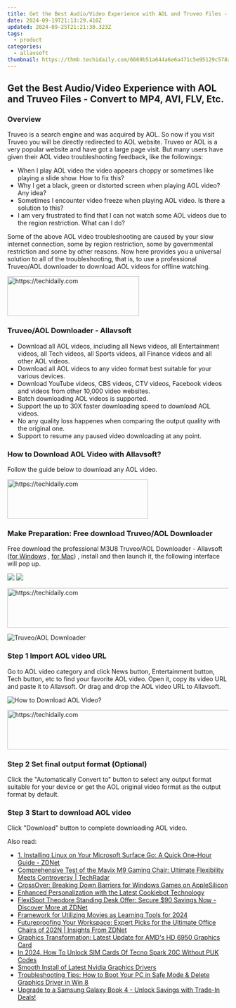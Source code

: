 ```yaml
---
title: Get the Best Audio/Video Experience with AOL and Truveo Files - Convert to MP4, AVI, FLV, Etc.
date: 2024-09-19T21:13:29.410Z
updated: 2024-09-25T21:21:30.323Z
tags:
  - product
categories:
  - allavsoft
thumbnail: https://thmb.techidaily.com/6669b51a644a6e6a471c5e95129c578aa098ea11ffbe838822c268118ff95e70.jpg
---
```


## Get the Best Audio/Video Experience with AOL and Truveo Files - Convert to MP4, AVI, FLV, Etc.

### Overview

Truveo is a search engine and was acquired by AOL. So now if you visit Truveo you will be directly redirected to AOL website. Truveo or AOL is a very popular website and have got a large page visit. But many users have given their AOL video troubleshooting feedback, like the followings:

* When I play AOL video the video appears choppy or sometimes like playing a slide show. How to fix this?
* Why I get a black, green or distorted screen when playing AOL video? Any idea?
* Sometimes I encounter video freeze when playing AOL video. Is there a solution to this?
* I am very frustrated to find that I can not watch some AOL videos due to the region restriction. What can I do?

Some of the above AOL video troubleshooting are caused by your slow internet connection, some by region restriction, some by governmental restriction and some by other reasons. Now here provides you a universal solution to all of the troubleshooting, that is, to use a professional Truveo/AOL downloader to download AOL videos for offline watching.

<!-- affiliate ads begin -->
<a href="https://aligracehair.sjv.io/c/5597632/1948905/19272" target="_top" id="1948905">
  <img src="//a.impactradius-go.com/display-ad/19272-1948905" border="0" alt="https://techidaily.com" width="300" height="90"/>
</a>
<img height="0" width="0" src="https://aligracehair.sjv.io/i/5597632/1948905/19272" style="position:absolute;visibility:hidden;" border="0" />
<!-- affiliate ads end -->

### Truveo/AOL Downloader - Allavsoft

* Download all AOL videos, including all News videos, all Entertainment videos, all Tech videos, all Sports videos, all Finance videos and all other AOL videos.
* Download all AOL videos to any video format best suitable for your various devices.
* Download YouTube videos, CBS videos, CTV videos, Facebook videos and videos from other 10,000 video websites.
* Batch downloading AOL videos is supported.
* Support the up to 30X faster downloading speed to download AOL videos.
* No any quality loss happenes when comparing the output quality with the original one.
* Support to resume any paused video downloading at any point.

### How to Download AOL Video with Allavsoft?

Follow the guide below to download any AOL video.

<!-- affiliate ads begin -->
<a href="https://aligracehair.sjv.io/c/5597632/2135415/19272" target="_top" id="2135415">
  <img src="//a.impactradius-go.com/display-ad/19272-2135415" border="0" alt="https://techidaily.com" width="320" height="90"/>
</a>
<img height="0" width="0" src="https://aligracehair.sjv.io/i/5597632/2135415/19272" style="position:absolute;visibility:hidden;" border="0" />
<!-- affiliate ads end -->

### Make Preparation: Free download Truveo/AOL Downloader

Free download the professional M3U8 Truveo/AOL Downloader - Allavsoft ([for Windows](https://tools.techidaily.com/allavsoft/products/) , [for Mac](https://tools.techidaily.com/allavsoft/products/)) , install and then launch it, the following interface will pop up.

[![](https://www.allavsoft.com/how-to/../images/how-to/free-download-win.jpg)](https://tools.techidaily.com/allavsoft/products/) [![](https://www.allavsoft.com/how-to/../images/how-to/free-download-mac.jpg)](https://tools.techidaily.com/allavsoft/products/)

<!-- affiliate ads begin -->
<a href="https://appsumo.8odi.net/c/5597632/2094477/7443" target="_top" id="2094477">
  <img src="//a.impactradius-go.com/display-ad/7443-2094477" border="0" alt="https://techidaily.com" width="728" height="90"/>
</a>
<img height="0" width="0" src="https://appsumo.8odi.net/i/5597632/2094477/7443" style="position:absolute;visibility:hidden;" border="0" />
<!-- affiliate ads end -->

![Truveo/AOL Downloader](https://www.allavsoft.com/how-to/../images/allavsoft/screen-shot-600.jpg)

### Step 1 Import AOL video URL

Go to AOL video category and click News button, Entertainment button, Tech button, etc to find your favorite AOL video. Open it, copy its video URL and paste it to Allavsoft. Or drag and drop the AOL video URL to Allavsoft.

![How to Download AOL Video?](https://www.allavsoft.com/how-to/../images/how-to/download-rtmp-video/download-rtmp-video.jpg)

<!-- affiliate ads begin -->
<a href="https://ephamedtechinc.pxf.io/c/5597632/2123512/26400" target="_top" id="2123512">
  <img src="//a.impactradius-go.com/display-ad/26400-2123512" border="0" alt="https://techidaily.com" width="728" height="90"/>
</a>
<img height="0" width="0" src="https://ephamedtechinc.pxf.io/i/5597632/2123512/26400" style="position:absolute;visibility:hidden;" border="0" />
<!-- affiliate ads end -->

### Step 2 Set final output format (Optional)

Click the "Automatically Convert to" button to select any output format suitable for your device or get the AOL original video format as the output format by default.

### Step 3 Start to download AOL video

Click "Download" button to complete downloading AOL video.

<ins class="adsbygoogle"
     style="display:block"
     data-ad-format="autorelaxed"
     data-ad-client="ca-pub-7571918770474297"
     data-ad-slot="1223367746"></ins>

<ins class="adsbygoogle"
     style="display:block"
     data-ad-client="ca-pub-7571918770474297"
     data-ad-slot="8358498916"
     data-ad-format="auto"
     data-full-width-responsive="true"></ins>

<span class="atpl-alsoreadstyle">Also read:</span>
<div><ul>
<li><a href="https://win-trending.techidaily.com/1-installing-linux-on-your-microsoft-surface-go-a-quick-one-hour-guide-zdnet/"><u>1. Installing Linux on Your Microsoft Surface Go: A Quick One-Hour Guide - ZDNet</u></a></li>
<li><a href="https://win-trending.techidaily.com/comprehensive-test-of-the-mavix-m9-gaming-chair-ultimate-flexibility-meets-controversy-techradar/"><u>Comprehensive Test of the Mavix M9 Gaming Chair: Ultimate Flexibility Meets Controversy | TechRadar</u></a></li>
<li><a href="https://games-able.techidaily.com/crossover-breaking-down-barriers-for-windows-games-on-applesilicon/"><u>CrossOver: Breaking Down Barriers for Windows Games on AppleSilicon</u></a></li>
<li><a href="https://discover-advanced.techidaily.com/enhanced-personalization-with-the-latest-cookiebot-technology/"><u>Enhanced Personalization with the Latest Cookiebot Technology</u></a></li>
<li><a href="https://win-trending.techidaily.com/flexispot-theodore-standing-desk-offer-secure-90-savings-now-discover-more-at-zdnet/"><u>FlexiSpot Theodore Standing Desk Offer: Secure $90 Savings Now - Discover More at ZDNet</u></a></li>
<li><a href="https://some-knowledge.techidaily.com/framework-for-utilizing-movies-as-learning-tools-for-2024/"><u>Framework for Utilizing Movies as Learning Tools for 2024</u></a></li>
<li><a href="https://win-trending.techidaily.com/futureproofing-your-workspace-expert-picks-for-the-ultimate-office-chairs-of-202n-insights-from-zdnet/"><u>Futureproofing Your Workspace: Expert Picks for the Ultimate Office Chairs of 202N | Insights From ZDNet</u></a></li>
<li><a href="https://graphic-issues.techidaily.com/graphics-transformation-latest-update-for-amds-hd-6950-graphics-card/"><u>Graphics Transformation: Latest Update for AMD's HD 6950 Graphics Card</u></a></li>
<li><a href="https://sim-unlock.techidaily.com/in-2024-how-to-unlock-sim-cards-of-tecno-spark-20c-without-puk-codes-by-drfone-android/"><u>In 2024, How To Unlock SIM Cards Of Tecno Spark 20C Without PUK Codes</u></a></li>
<li><a href="https://driver-error.techidaily.com/smooth-install-of-latest-nvidia-graphics-drivers/"><u>Smooth Install of Latest Nvidia Graphics Drivers</u></a></li>
<li><a href="https://driver-error.techidaily.com/troubleshooting-tips-how-to-boot-your-pc-in-safe-mode-and-delete-graphics-driver-in-win-8/"><u>Troubleshooting Tips: How to Boot Your PC in Safe Mode & Delete Graphics Driver in Win 8</u></a></li>
<li><a href="https://some-skills.techidaily.com/upgrade-to-a-samsung-galaxy-book-4-unlock-savings-with-trade-in-deals/"><u>Upgrade to a Samsung Galaxy Book 4 - Unlock Savings with Trade-In Deals!</u></a></li>
</ul></div>

